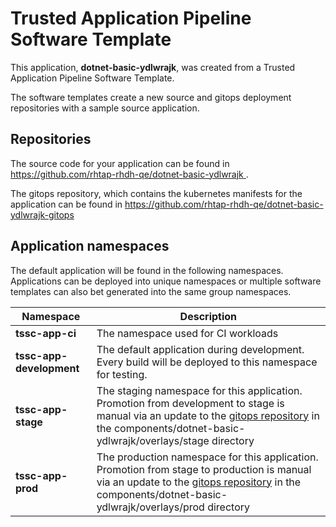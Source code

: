 # Trusted Application Pipeline Software Template

This application, **dotnet-basic-ydlwrajk**, was created from a Trusted Application Pipeline Software Template.

The software templates create a new source and gitops deployment repositories with a sample source application. 

## Repositories

The source code for your application can be found in [https://github.com/rhtap-rhdh-qe/dotnet-basic-ydlwrajk ](https://github.com/rhtap-rhdh-qe/dotnet-basic-ydlwrajk ).
 
The gitops repository, which contains the kubernetes manifests for the application can be found in 
[https://github.com/rhtap-rhdh-qe/dotnet-basic-ydlwrajk-gitops ](https://github.com/rhtap-rhdh-qe/dotnet-basic-ydlwrajk-gitops ) 

## Application namespaces 

The default application will be found in the following namespaces. Applications can be deployed into unique namespaces or multiple software templates can also bet generated into the same group namespaces.  

|  Namespace   |  Description   |  
| -------- | -------- |
| **tssc-app-ci** | The namespace used for CI workloads |
| **tssc-app-development** | The default application during development. Every build will be deployed to this namespace for testing. |
| **tssc-app-stage** | The staging namespace for this application. Promotion from development to stage is manual via an update to the [gitops repository](https://github.com/rhtap-rhdh-qe/dotnet-basic-ydlwrajk-gitops ) in the components/dotnet-basic-ydlwrajk/overlays/stage directory |
| **tssc-app-prod** | The production namespace for this application. Promotion from stage to production is manual via an update to the [gitops repository](https://github.com/rhtap-rhdh-qe/dotnet-basic-ydlwrajk-gitops ) in the components/dotnet-basic-ydlwrajk/overlays/prod directory |